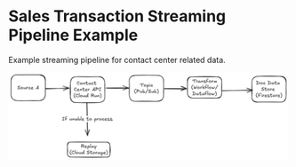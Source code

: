 # Sales Transaction Streaming Pipeline Example

Example streaming pipeline for contact center related data.

![Process Flow](src/main/resources/process-flow.png)
